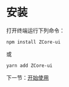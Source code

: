 # 安装

打开终端运行下列命令：

```
npm install ZCore-ui
```

或

```
yarn add ZCore-ui
```

下一节：[开始使用](#/doc/get-started)